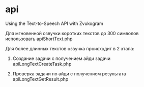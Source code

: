# api
Using the Text-to-Speech API with Zvukogram

Для мгновенной озвучки коротких текстов до 300 символов использовать apiShortText.php

Для более длинных текстов озвучка происходит в 2 этапа:

1. Создание задачи с получением айди задачи apiLongTextCreateTask.php

2. Проверка задачи по айди с получением результата apiLongTextGetResult.php 
